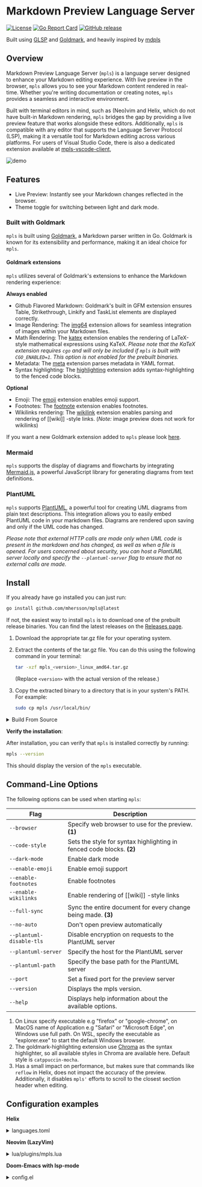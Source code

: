 # Markdown Preview Language Server

[![License](https://img.shields.io/badge/license-Apache%202.0-blue.svg)](https://opensource.org/licenses/Apache-2.0)
[![Go Report Card](https://goreportcard.com/badge/github.com/mhersson/mpls)](https://goreportcard.com/report/github.com/mhersson/mpls)
[![GitHub release](https://img.shields.io/github/v/release/mhersson/mpls)](https://github.com/mhersson/vectorsigma/mpls)

Built using [GLSP](https://github.com/tliron/glsp) and
[Goldmark](https://github.com/yuin/goldmark), and heavily inspired by
[mdpls](https://github.com/euclio/mdpls)

## Overview

Markdown Preview Language Server (`mpls`) is a language server designed to
enhance your Markdown editing experience. With live preview in the browser,
`mpls` allows you to see your Markdown content rendered in real-time. Whether
you're writing documentation or creating notes, `mpls` provides a seamless and
interactive environment.

Built with terminal editors in mind, such as (Neo)vim and Helix, which do not
have built-in Markdown rendering, `mpls` bridges the gap by providing a live
preview feature that works alongside these editors. Additionally, `mpls` is
compatible with any editor that supports the Language Server Protocol (LSP),
making it a versatile tool for Markdown editing across various platforms. For
users of Visual Studio Code, there is also a dedicated extension available at
[mpls-vscode-client](https://github.com/mhersson/mpls-vscode-client),

![demo](screenshots/demo.gif)

## Features

- Live Preview: Instantly see your Markdown changes reflected in the browser.
- Theme toggle for switching between light and dark mode.

### Built with Goldmark

`mpls` is built using [Goldmark](https://github.com/yuin/goldmark), a Markdown
parser written in Go. Goldmark is known for its extensibility and performance,
making it an ideal choice for `mpls`.

#### Goldmark extensions

`mpls` utilizes several of Goldmark's extensions to enhance the Markdown
rendering experience:

**Always enabled**

- Github Flavored Markdown: Goldmark's built in GFM extension ensures Table,
  Strikethrough, Linkify and TaskList elements are displayed correctly.
- Image Rendering: The [img64](https://github.com/tenkoh/goldmark-img64)
  extension allows for seamless integration of images within your Markdown
  files.
- Math Rendering: The [katex](https://github.com/FurqanSoftware/goldmark-katex)
  extension enables the rendering of LaTeX-style mathematical expressions using
  KaTeX. _Please note that the KaTeX extension requires `cgo` and will only be
  included if `mpls` is built with `CGO_ENABLED=1`. This option is not enabled
  for the prebuilt binaries._
- Metadata: The [meta](https://github.com/yuin/goldmark-meta) extension parses
  metadata in YAML format.
- Syntax highlighting: The
  [highlighting](https://github.com/yuin/goldmark-highlighting) extension adds
  syntax-highlighting to the fenced code blocks.

**Optional**

- Emoji: The [emoji](https://github.com/yuin/goldmark-emoji) extension enables
  emoji support.
- Footnotes: The
  [footnote](https://michelf.ca/projects/php-markdown/extra/#footnotes)
  extension enables footnotes.
- Wikilinks rendering: The
  [wikilink](https://github.com/abhinav/goldmark-wikilink) extension enables
  parsing and rendering of [[wiki]] -style links. (_Note:_ image preview does
  not work for wikilinks)

If you want a new Goldmark extension added to `mpls` please look
[here](https://github.com/mhersson/mpls/issues/4).

### Mermaid

`mpls` supports the display of diagrams and flowcharts by integrating
[Mermaid.js](https://mermaid.js.org/), a powerful JavaScript library for
generating diagrams from text definitions.

### PlantUML

`mpls` supports [PlantUML](https://plantuml.com/), a powerful tool for creating
UML diagrams from plain text descriptions. This integration allows you to easily
embed PlantUML code in your markdown files. Diagrams are rendered upon saving
and only if the UML code has changed.

_Please note that external HTTP calls are made only when UML code is present in
the markdown and has changed, as well as when a file is opened. For users
concerned about security, you can host a PlantUML server locally and specify the
`--plantuml-server` flag to ensure that no external calls are made._

## Install

If you already have go installed you can just run:

```bash
go install github.com/mhersson/mpls@latest
```

If not, the easiest way to install `mpls` is to download one of the prebuilt
release binaries. You can find the latest releases on the
[Releases page](https://github.com/mhersson/mpls/releases).

1. Download the appropriate tar.gz file for your operating system.
2. Extract the contents of the tar.gz file. You can do this using the following
   command in your terminal:

   ```bash
   tar -xzf mpls_<version>_linux_amd64.tar.gz
   ```

   (Replace `<version>` with the actual version of the release.)

3. Copy the extracted binary to a directory that is in your system's PATH. For
   example:

   ```bash
   sudo cp mpls /usr/local/bin/
   ```

<details>
<summary>Build From Source</summary>

If you otherwise prefer to build manually from source, if you want the KaTeX
math extension, or if no prebuilt binaries are available for your architecture,
follow these steps:

1. **Clone the repository**:

   ```bash
   git clone https://github.com/mhersson/mpls.git
   cd mpls
   ```

2. **Build the project**:

   You can build the project using the following command:

   _To include the math extension, you need to set `CGO_ENABLED=1` before
   running this command:_

   ```bash
   make build
   ```

   This command will compile the source code and create an executable.

3. **Install the executable**:

   You have two options to install the executable:

   - **Option 1: Copy the executable to your PATH**:

     After building, you can manually copy the executable to a directory that is
     in your system's PATH. For example:

     ```bash
     sudo cp mpls /usr/local/bin/
     ```

   - **Option 2: Use `make install` if you are using GOPATH**:

     If the GOPATH is in your PATH, you can run:

     ```bash
     make install
     ```

     This will install the executable to your `$GOPATH/bin` directory.

</details>

**Verify the installation**:

After installation, you can verify that `mpls` is installed correctly by
running:

```bash
mpls --version
```

This should display the version of the `mpls` executable.

## Command-Line Options

The following options can be used when starting `mpls`:

| Flag                     | Description                                                           |
| ------------------------ | --------------------------------------------------------------------- |
| `--browser`              | Specify web browser to use for the preview. **(1)**                   |
| `--code-style`           | Sets the style for syntax highlighting in fenced code blocks. **(2)** |
| `--dark-mode`            | Enable dark mode                                                      |
| `--enable-emoji`         | Enable emoji support                                                  |
| `--enable-footnotes`     | Enable footnotes                                                      |
| `--enable-wikilinks`     | Enable rendering of [[wiki]] -style links                             |
| `--full-sync`            | Sync the entire document for every change being made. **(3)**         |
| `--no-auto`              | Don't open preview automatically                                      |
| `--plantuml-disable-tls` | Disable encryption on requests to the PlantUML server                 |
| `--plantuml-server`      | Specify the host for the PlantUML server                              |
| `--plantuml-path`        | Specify the base path for the PlantUML server                         |
| `--port`                 | Set a fixed port for the preview server                               |
| `--version`              | Displays the mpls version.                                            |
| `--help`                 | Displays help information about the available options.                |

1. On Linux specify executable e.g "firefox" or "google-chrome", on MacOS name
   of Application e.g "Safari" or "Microsoft Edge", on Windows use full path. On
   WSL, specify the executable as "explorer.exe" to start the default Windows
   browser.
2. The goldmark-highlighting extension use
   [Chroma](https://github.com/alecthomas/chroma) as the syntax highlighter, so
   all available styles in Chroma are available here. Default style is
   `catppuccin-mocha`.
3. Has a small impact on performance, but makes sure that commands like `reflow`
   in Helix, does not impact the accuracy of the preview. Additionally, it
   disables `mpls'` efforts to scroll to the closest section header when
   editing.

## Configuration examples

**Helix**

<details>
<summary>languages.toml</summary>

```toml
# Configured to run alongside marksman.
[[language]]
auto-format = true
language-servers = ["marksman", "mpls"]
name = "markdown"

[language-server.mpls]
command = "mpls"
args = ["--enable-emoji"]
# An example args entry showing how to specify flags with values:
# args = ["--port", "8080", "--browser", "google-chrome"]
```

</details>

**Neovim (LazyVim)**

<details>
<summary>lua/plugins/mpls.lua</summary>

```lua
return {
  {
    "neovim/nvim-lspconfig",
    opts = {
      servers = {
        mpls = {},
      },
      setup = {
        mpls = function(_, opts)
          local lspconfig = require("lspconfig")
          local configs = require("lspconfig.configs")

          if not configs.mpls then
            configs.mpls = {
              default_config = {
                cmd = { "mpls", "--enable-emoji" },
                filetypes = { "markdown" },
                single_file_support = true,
                root_dir = function(startpath)
                  local git_root = vim.fs.find(".git", { path = startpath or
                    vim.fn.getcwd(), upward = true })
                  return git_root[1] and vim.fs.dirname(git_root[1]) or startpath
                end,
                settings = {},
              },
              docs = {
                description = [[https://github.com/mhersson/mpls

Markdown Preview Language Server (MPLS) is a language server that provides
live preview of markdown files in your browser while you edit them in your favorite editor.
                ]],
              },
            }
          end
          lspconfig.mpls.setup(opts)
          vim.api.nvim_create_user_command('MplsOpenPreview', function()
            local clients = vim.lsp.get_active_clients()
            local mpls_client = nil

            for _, client in ipairs(clients) do
              if client.name == "mpls" then
                mpls_client = client
                break
              end
            end

            -- Only execute the command if the MPLS client is found
            if mpls_client then
              local params = {
                command = 'open-preview',
                arguments = {}
              }
              mpls_client.request('workspace/executeCommand', params,
                function(err, result)
                if err then
                  print("Error executing command: " .. err.message)
                end
              end)
            else
              print("mpls is not attached to the current buffer.")
            end
          end, {})
        end,
      },
    },
  },
}
```

</details>

**Doom-Emacs with lsp-mode**

<details>
<summary>config.el</summary>

```elisp
(after! markdown-mode
  ;; Auto start
  (add-hook 'markdown-mode-local-vars-hook #'lsp!))

(after! lsp-mode
  (defgroup lsp-mpls nil
    "Settings for the mpls language server client."
    :group 'lsp-mode
    :link '(url-link "https://github.com/mhersson/mpls"))

  (defun mpls-open-preview ()
    "Open preview of current buffer"
    (interactive)
    (lsp-request
     "workspace/executeCommand"
     (list :command "open-preview")))

  (defcustom lsp-mpls-server-command "mpls"
    "The binary (or full path to binary) which executes the server."
    :type 'string
    :group 'lsp-mpls)

  (lsp-register-client
  (make-lsp-client :new-connection (lsp-stdio-connection
                                     (lambda ()
                                       (list
                                        (or (executable-find lsp-mpls-server-command)
                                            (lsp-package-path 'mpls)
                                            "mpls")
                                        "--enable-emoji"
                                        )))
                    :activation-fn (lsp-activate-on "markdown")
                    :initialized-fn (lambda (workspace)
                                      (with-lsp-workspace workspace
                                        (lsp--set-configuration
                                        (lsp-configuration-section "mpls"))
                                        ))
                    ;; Priority and add-on? are not needed,
                    ;; but makes mpls work alongside other lsp servers like marksman
                    :priority 1
                    :add-on? t
                    :server-id 'mpls))

  ;; Send mpls/editorDidChangeFocus events
  (defvar last-focused-markdown-buffer nil
    "Tracks the last markdown buffer that had focus.")

  (defun send-markdown-focus-notification ()
    "Send an event when focus changes to a markdown buffer."
    (when (and (eq major-mode 'markdown-mode)
               (not (eq (current-buffer) last-focused-markdown-buffer))
               lsp--buffer-workspaces)
      (setq last-focused-markdown-buffer (current-buffer))

      ;; Get the full file path and convert it to a URI
      (let* ((file-name (buffer-file-name))
             (uri (lsp--path-to-uri file-name)))
        ;; Send notification
        (lsp-notify "mpls/editorDidChangeFocus"
                    (list :uri uri
                          :fileName file-name)))))

  (defun setup-markdown-focus-tracking ()
    "Setup tracking for markdown buffer focus changes."
    (add-hook 'buffer-list-update-hook
              (lambda ()
                (let ((current-window-buffer (window-buffer (selected-window))))
                  (when (and (eq current-window-buffer (current-buffer))
                             (eq major-mode 'markdown-mode)
                             (buffer-file-name))
                    (send-markdown-focus-notification))))))

  ;; Initialize the tracking
  (setup-markdown-focus-tracking))

```

</details>
